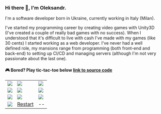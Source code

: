 ### Hi there 👋, I'm Oleksandr.

I'm a software developer born in Ukraine, currently working in Italy (Milan).

I've started my programming career by creating video games with Unity3D (I've created a couple of really bad games with no success). When I understood that it's difficult to live with cash I've made with my games (like 30 cents) I started working as a web developer. I've never had a well defined role, my mansions range from programming (both front-end and back-end) to setting up CI/CD and managing servers (although I'm not very passionate about the last one).

#### :video_game: Bored? Play tic-tac-toe below [link to source code](https://github.com/OleksandrDemian/readme-tic-tac-toe)

<table>
	<tr>
		<td>
			<a href="http://infinitysasha.altervista.org/tic-tac-toe/index.php?x=1&y=1&action=move">
				<img src="http://infinitysasha.altervista.org/tic-tac-toe/index.php?x=1&y=1&action=view">
			</a>
		</td>
		<td>
			<a href="http://infinitysasha.altervista.org/tic-tac-toe/index.php?x=2&y=1&action=move">
				<img src="http://infinitysasha.altervista.org/tic-tac-toe/index.php?x=2&y=1&action=view">
			</a>
		</td>
		<td>
			<a href="http://infinitysasha.altervista.org/tic-tac-toe/index.php?x=3&y=1&action=move">
				<img src="http://infinitysasha.altervista.org/tic-tac-toe/index.php?x=3&y=1&action=view">
			</a>
		</td>
	</tr>
	<tr>
		<td>
			<a href="http://infinitysasha.altervista.org/tic-tac-toe/index.php?x=1&y=2&action=move">
				<img src="http://infinitysasha.altervista.org/tic-tac-toe/index.php?x=1&y=2&action=view">
			</a>
		</td>
		<td>
			<a href="http://infinitysasha.altervista.org/tic-tac-toe/index.php?x=2&y=2&action=move">
				<img src="http://infinitysasha.altervista.org/tic-tac-toe/index.php?x=2&y=2&action=view">
			</a>
		</td>
		<td>
			<a href="http://infinitysasha.altervista.org/tic-tac-toe/index.php?x=3&y=2&action=move">
				<img src="http://infinitysasha.altervista.org/tic-tac-toe/index.php?x=3&y=2&action=view">
			</a>
		</td>
	</tr>
	<tr>
		<td>
			<a href="http://infinitysasha.altervista.org/tic-tac-toe/index.php?x=1&y=3&action=move">
				<img src="http://infinitysasha.altervista.org/tic-tac-toe/index.php?x=1&y=3&action=view">
			</a>
		</td>
		<td>
			<a href="http://infinitysasha.altervista.org/tic-tac-toe/index.php?x=2&y=3&action=move">
				<img src="http://infinitysasha.altervista.org/tic-tac-toe/index.php?x=2&y=3&action=view">
			</a>
		</td>
		<td>
			<a href="http://infinitysasha.altervista.org/tic-tac-toe/index.php?x=3&y=3&action=move">
				<img src="http://infinitysasha.altervista.org/tic-tac-toe/index.php?x=3&y=3&action=view">
			</a>
		</td>
	</tr>
	<tr>
		<td>
			<img src="http://infinitysasha.altervista.org/tic-tac-toe/utils.php?action=currentPlayer">
		</td>
		<td>
			<a href="http://infinitysasha.altervista.org/tic-tac-toe/index.php?action=restart">
				Restart
			</a>
		</td>
		<td>
			--
		</td>
	</tr>
</table>
